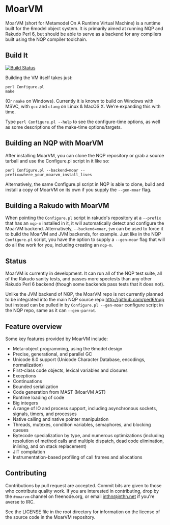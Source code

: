 # MoarVM

MoarVM (short for Metamodel On A Runtime Virtual Machine) is a runtime built
for the 6model object system. It is primarily aimed at running NQP and Rakudo
Perl 6, but should be able to serve as a backend for any compilers built using
the NQP compiler toolchain.

## Build It

[![Build Status](https://travis-ci.org/MoarVM/MoarVM.svg?branch=master)](https://travis-ci.org/MoarVM/MoarVM)

Building the VM itself takes just:

    perl Configure.pl
    make

(Or `nmake` on Windows). Currently it is known to build on Windows with MSVC,
with `gcc` and `clang` on Linux & MacOS X.  We're expanding this with time.

Type `perl Configure.pl --help` to see the configure-time options, as well
as some descriptions of the make-time options/targets.

## Building an NQP with MoarVM

After installing MoarVM, you can clone the NQP repository or grab a source
tarball and use the Configure.pl script in it like so:

    perl Configure.pl --backend=moar --prefix=where_your_moarvm_install_lives

Alternatively, the same Configure.pl script in NQP is able to clone, build
and install a copy of MoarVM on its own if you supply the `--gen-moar` flag.

## Building a Rakudo with MoarVM

When pointing the `Configure.pl` script in rakudo's repository at a `--prefix`
that has an `nqp-m` installed in it, it will automatically detect and configure
the MoarVM backend. Alternatively, `--backend=moar,jvm` can be used to force
it to build the MoarVM and JVM backends, for example. Just like in the NQP
`Configure.pl` script, you have the option to supply a `--gen-moar` flag that
will do all the work for you, including creating an `nqp-m`.

## Status

MoarVM is currently in development. It can run all of the NQP test suite, all
of the Rakudo sanity tests, and passes more spectests than any other Rakudo
Perl 6 backend (though some backends pass tests that it does not).

Unlike the JVM backend of NQP, the MoarVM repo is not currently planned to be
integrated into the main NQP source repo http://github.com/perl6/nqp but
instead can be pulled in by `Configure.pl --gen-moar` configure script in the
NQP repo, same as it can `--gen-parrot`.

## Feature overview

Some key features provided by MoarVM include:

* Meta-object programming, using the 6model design
* Precise, generational, and parallel GC
* Unicode 8.0 support (Unicode Character Database, encodings, normalization)
* First-class code objects, lexical variables and closures
* Exceptions
* Continuations
* Bounded serialization
* Code generation from MAST (MoarVM AST)
* Runtime loading of code
* Big integers
* A range of IO and process support, including asynchronous sockets, signals,
  timers, and processes
* Native calling and native pointer manipulation
* Threads, mutexes, condition variables, semaphores, and blocking queues
* Bytecode specialization by type, and numerous optimizations (including
  resolution of method calls and multiple dispatch, dead code elimination,
  inlining, and on stack replacement)
* JIT compilation
* Instrumentation-based profiling of call frames and allocations

## Contributing

Contributions by pull request are accepted. Commit bits are given to those who
contribute quality work. If you are interested in contributing, drop by the
`#moarvm` channel on freenode.org, or email jnthn@jnthn.net if you're averse
to IRC.

See the LICENSE file in the root directory for information on the license of
the source code in the MoarVM repository.
